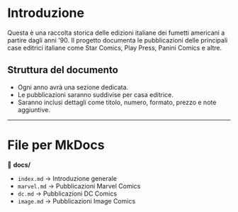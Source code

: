 # Introduzione

Questa è una raccolta storica delle edizioni italiane dei fumetti americani a partire dagli anni '90. Il progetto documenta le pubblicazioni delle principali case editrici italiane come Star Comics, Play Press, Panini Comics e altre.

## Struttura del documento

- Ogni anno avrà una sezione dedicata.
- Le pubblicazioni saranno suddivise per casa editrice.
- Saranno inclusi dettagli come titolo, numero, formato, prezzo e note aggiuntive.

---

# File per MkDocs

📂 **docs/**
- `index.md` → Introduzione generale
- `marvel.md` → Pubblicazioni Marvel Comics
- `dc.md` → Pubblicazioni DC Comics
- `image.md` → Pubblicazioni Image Comics